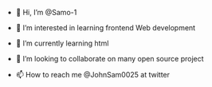 - 👋 Hi, I’m @Samo-1
- 👀 I’m interested in learning frontend Web development 
- 🌱 I’m currently learning html
- 💞️ I’m looking to collaborate on many open source project

- 📫 How to reach me @JohnSam0025 at twitter

<!---
Samo-12/Samo-12 is a ✨ special ✨ repository because its `README.md` (this file) appears on your GitHub profile.
You can click the Preview link to take a look at your changes.
--->
